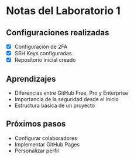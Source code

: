 # Notas del Laboratorio 1
## Configuraciones realizadas
- [x] Configuración de 2FA
- [x] SSH Keys configuradas
- [x] Repositorio inicial creado
## Aprendizajes
- Diferencias entre GitHub Free, Pro y Enterprise
- Importancia de la seguridad desde el inicio
- Estructura básica de un proyecto
## Próximos pasos
- Configurar colaboradores
- Implementar GitHub Pages
- Personalizar perfil
